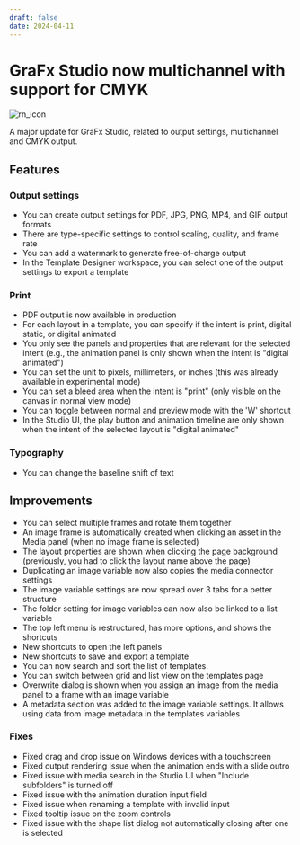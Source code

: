 ```yaml
---
draft: false
date: 2024-04-11
---
```


# GraFx Studio now multichannel with support for CMYK

![rn_icon](https://chilipublishdocs.imgix.net/logos/CHILI_LOGOS_OK-10.svg)

A major update for GraFx Studio, related to output settings, multichannel and CMYK output.

<!-- more -->

## Features

### Output settings

- You can create output settings for PDF, JPG, PNG, MP4, and GIF output formats
- There are type-specific settings to control scaling, quality, and frame rate
- You can add a watermark to generate free-of-charge output
- In the Template Designer workspace, you can select one of the output settings to export a template

### Print

- PDF output is now available in production
- For each layout in a template, you can specify if the intent is print, digital static, or digital animated
- You only see the panels and properties that are relevant for the selected intent (e.g., the animation panel is only shown when the intent is "digital animated")
- You can set the unit to pixels, millimeters, or inches (this was already available in experimental mode)
- You can set a bleed area when the intent is "print" (only visible on the canvas in normal view mode)
- You can toggle between normal and preview mode with the 'W' shortcut
- In the Studio UI, the play button and animation timeline are only shown when the intent of the selected layout is "digital animated"

### Typography

- You can change the baseline shift of text

## Improvements

- You can select multiple frames and rotate them together
- An image frame is automatically created when clicking an asset in the Media panel (when no image frame is selected)
- The layout properties are shown when clicking the page background (previously, you had to click the layout name above the page)
- Duplicating an image variable now also copies the media connector settings
- The image variable settings are now spread over 3 tabs for a better structure
- The folder setting for image variables can now also be linked to a list variable
- The top left menu is restructured, has more options, and shows the shortcuts
- New shortcuts to open the left panels
- New shortcuts to save and export a template
- You can now search and sort the list of templates.
- You can switch between grid and list view on the templates page
- Overwrite dialog is shown when you assign an image from the media panel to a frame with an image variable
- A metadata section was added to the image variable settings. It allows using data from image metadata in the templates variables

### Fixes

- Fixed drag and drop issue on Windows devices with a touchscreen
- Fixed output rendering issue when the animation ends with a slide outro
- Fixed issue with media search in the Studio UI when "Include subfolders" is turned off
- Fixed issue with the animation duration input field
- Fixed issue when renaming a template with invalid input
- Fixed tooltip issue on the zoom controls
- Fixed issue with the shape list dialog not automatically closing after one is selected
